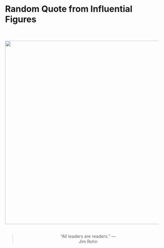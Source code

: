 # Random Quote from Influential Figures

<div align="center">
  <br>
  <br>
  <a href="https://en.wikipedia.org/wiki/Jim_Rohn" title="Jim Rohn - Wikipedia"><img src="https://upload.wikimedia.org/wikipedia/commons/9/9d/Jim_rohn.jpg" width="600px"></a>
  <br>
  <br>
  <blockquote>&ldquo;All leaders are readers.&rdquo; &mdash; <footer>Jim Rohn</footer></blockquote>
</div>
  